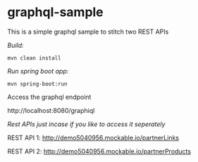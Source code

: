 # graphql-sample

This is a simple graphql sample to stitch two REST APIs 

*Build:* 

    mvn clean install


*Run spring boot app:*

    mvn spring-boot:run

Access the graphql endpoint

http://localhost:8080/graphiql    


*Rest APIs just incase if you like to access it seperately*

REST API 1: 
    http://demo5040956.mockable.io/partnerLinks
    
REST API 2: 
    http://demo5040956.mockable.io/partnerProducts
    
    
    

